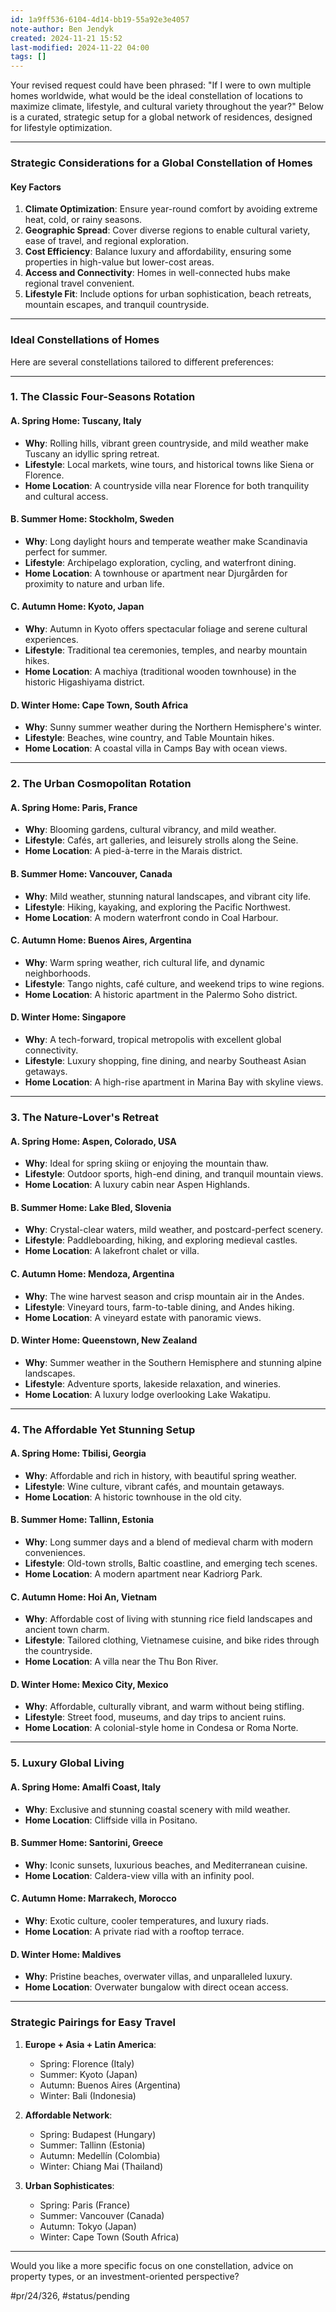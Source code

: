 ```yaml
---
id: 1a9ff536-6104-4d14-bb19-55a92e3e4057
note-author: Ben Jendyk
created: 2024-11-21 15:52
last-modified: 2024-11-22 04:00
tags: []
---
```


Your revised request could have been phrased: "If I were to own multiple homes worldwide, what would be the ideal constellation of locations to maximize climate, lifestyle, and cultural variety throughout the year?" Below is a curated, strategic setup for a global network of residences, designed for lifestyle optimization.

* * *

### **Strategic Considerations for a Global Constellation of Homes**

#### **Key Factors**

1. **Climate Optimization**: Ensure year-round comfort by avoiding extreme heat, cold, or rainy seasons.
2. **Geographic Spread**: Cover diverse regions to enable cultural variety, ease of travel, and regional exploration.
3. **Cost Efficiency**: Balance luxury and affordability, ensuring some properties in high-value but lower-cost areas.
4. **Access and Connectivity**: Homes in well-connected hubs make regional travel convenient.
5. **Lifestyle Fit**: Include options for urban sophistication, beach retreats, mountain escapes, and tranquil countryside.

* * *

### **Ideal Constellations of Homes**

Here are several constellations tailored to different preferences:

* * *

### **1. The Classic Four-Seasons Rotation**

#### **A. Spring Home**: **Tuscany, Italy**

- **Why**: Rolling hills, vibrant green countryside, and mild weather make Tuscany an idyllic spring retreat.
- **Lifestyle**: Local markets, wine tours, and historical towns like Siena or Florence.
- **Home Location**: A countryside villa near Florence for both tranquility and cultural access.

#### **B. Summer Home**: **Stockholm, Sweden**

- **Why**: Long daylight hours and temperate weather make Scandinavia perfect for summer.
- **Lifestyle**: Archipelago exploration, cycling, and waterfront dining.
- **Home Location**: A townhouse or apartment near Djurgården for proximity to nature and urban life.

#### **C. Autumn Home**: **Kyoto, Japan**

- **Why**: Autumn in Kyoto offers spectacular foliage and serene cultural experiences.
- **Lifestyle**: Traditional tea ceremonies, temples, and nearby mountain hikes.
- **Home Location**: A machiya (traditional wooden townhouse) in the historic Higashiyama district.

#### **D. Winter Home**: **Cape Town, South Africa**

- **Why**: Sunny summer weather during the Northern Hemisphere's winter.
- **Lifestyle**: Beaches, wine country, and Table Mountain hikes.
- **Home Location**: A coastal villa in Camps Bay with ocean views.
* * *

### **2. The Urban Cosmopolitan Rotation**

#### **A. Spring Home**: **Paris, France**

- **Why**: Blooming gardens, cultural vibrancy, and mild weather.
- **Lifestyle**: Cafés, art galleries, and leisurely strolls along the Seine.
- **Home Location**: A pied-à-terre in the Marais district.

#### **B. Summer Home**: **Vancouver, Canada**

- **Why**: Mild weather, stunning natural landscapes, and vibrant city life.
- **Lifestyle**: Hiking, kayaking, and exploring the Pacific Northwest.
- **Home Location**: A modern waterfront condo in Coal Harbour.

#### **C. Autumn Home**: **Buenos Aires, Argentina**

- **Why**: Warm spring weather, rich cultural life, and dynamic neighborhoods.
- **Lifestyle**: Tango nights, café culture, and weekend trips to wine regions.
- **Home Location**: A historic apartment in the Palermo Soho district.

#### **D. Winter Home**: **Singapore**

- **Why**: A tech-forward, tropical metropolis with excellent global connectivity.
- **Lifestyle**: Luxury shopping, fine dining, and nearby Southeast Asian getaways.
- **Home Location**: A high-rise apartment in Marina Bay with skyline views.
* * *

### **3. The Nature-Lover's Retreat**

#### **A. Spring Home**: **Aspen, Colorado, USA**

- **Why**: Ideal for spring skiing or enjoying the mountain thaw.
- **Lifestyle**: Outdoor sports, high-end dining, and tranquil mountain views.
- **Home Location**: A luxury cabin near Aspen Highlands.

#### **B. Summer Home**: **Lake Bled, Slovenia**

- **Why**: Crystal-clear waters, mild weather, and postcard-perfect scenery.
- **Lifestyle**: Paddleboarding, hiking, and exploring medieval castles.
- **Home Location**: A lakefront chalet or villa.

#### **C. Autumn Home**: **Mendoza, Argentina**

- **Why**: The wine harvest season and crisp mountain air in the Andes.
- **Lifestyle**: Vineyard tours, farm-to-table dining, and Andes hiking.
- **Home Location**: A vineyard estate with panoramic views.

#### **D. Winter Home**: **Queenstown, New Zealand**

- **Why**: Summer weather in the Southern Hemisphere and stunning alpine landscapes.
- **Lifestyle**: Adventure sports, lakeside relaxation, and wineries.
- **Home Location**: A luxury lodge overlooking Lake Wakatipu.
* * *

### **4. The Affordable Yet Stunning Setup**

#### **A. Spring Home**: **Tbilisi, Georgia**

- **Why**: Affordable and rich in history, with beautiful spring weather.
- **Lifestyle**: Wine culture, vibrant cafés, and mountain getaways.
- **Home Location**: A historic townhouse in the old city.

#### **B. Summer Home**: **Tallinn, Estonia**

- **Why**: Long summer days and a blend of medieval charm with modern conveniences.
- **Lifestyle**: Old-town strolls, Baltic coastline, and emerging tech scenes.
- **Home Location**: A modern apartment near Kadriorg Park.

#### **C. Autumn Home**: **Hoi An, Vietnam**

- **Why**: Affordable cost of living with stunning rice field landscapes and ancient town charm.
- **Lifestyle**: Tailored clothing, Vietnamese cuisine, and bike rides through the countryside.
- **Home Location**: A villa near the Thu Bon River.

#### **D. Winter Home**: **Mexico City, Mexico**

- **Why**: Affordable, culturally vibrant, and warm without being stifling.
- **Lifestyle**: Street food, museums, and day trips to ancient ruins.
- **Home Location**: A colonial-style home in Condesa or Roma Norte.
* * *

### **5. Luxury Global Living**

#### **A. Spring Home**: **Amalfi Coast, Italy**

- **Why**: Exclusive and stunning coastal scenery with mild weather.
- **Home Location**: Cliffside villa in Positano.

#### **B. Summer Home**: **Santorini, Greece**

- **Why**: Iconic sunsets, luxurious beaches, and Mediterranean cuisine.
- **Home Location**: Caldera-view villa with an infinity pool.

#### **C. Autumn Home**: **Marrakech, Morocco**

- **Why**: Exotic culture, cooler temperatures, and luxury riads.
- **Home Location**: A private riad with a rooftop terrace.

#### **D. Winter Home**: **Maldives**

- **Why**: Pristine beaches, overwater villas, and unparalleled luxury.
- **Home Location**: Overwater bungalow with direct ocean access.
* * *

### **Strategic Pairings for Easy Travel**

1. **Europe + Asia + Latin America**:

	 - Spring: Florence (Italy)
	 - Summer: Kyoto (Japan)
	 - Autumn: Buenos Aires (Argentina)
	 - Winter: Bali (Indonesia)
2. **Affordable Network**:

	 - Spring: Budapest (Hungary)
	 - Summer: Tallinn (Estonia)
	 - Autumn: Medellín (Colombia)
	 - Winter: Chiang Mai (Thailand)
3. **Urban Sophisticates**:

	 - Spring: Paris (France)
	 - Summer: Vancouver (Canada)
	 - Autumn: Tokyo (Japan)
	 - Winter: Cape Town (South Africa)
* * *

Would you like a more specific focus on one constellation, advice on property types, or an investment-oriented perspective?


#pr/24/326, #status/pending